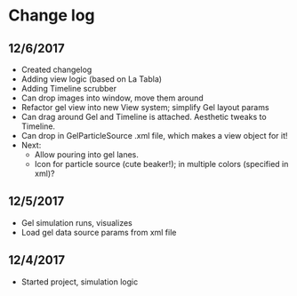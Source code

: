 # Change log

## 12/6/2017

- Created changelog
- Adding view logic (based on La Tabla)
- Adding Timeline scrubber
- Can drop images into window, move them around 
- Refactor gel view into new View system; simplify Gel layout params
- Can drag around Gel and Timeline is attached. Aesthetic tweaks to Timeline.
- Can drop in GelParticleSource .xml file, which makes a view object for it!
- Next:
	- Allow pouring into gel lanes.
	- Icon for particle source (cute beaker!); in multiple colors (specified in xml)?

## 12/5/2017

- Gel simulation runs, visualizes
- Load gel data source params from xml file

## 12/4/2017

- Started project, simulation logic

